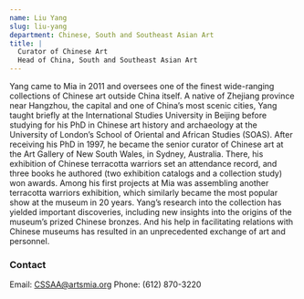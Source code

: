 ```yaml
---
name: Liu Yang
slug: liu-yang
department: Chinese, South and Southeast Asian Art
title: |
  Curator of Chinese Art
  Head of China, South and Southeast Asian Art
---
```


Yang came to Mia in 2011 and oversees one of the finest wide-ranging collections of Chinese art outside China itself. A native of Zhejiang province near Hangzhou, the capital and one of China’s most scenic cities, Yang taught briefly at the International Studies University in Beijing before studying for his PhD in Chinese art history and archaeology at the University of London’s School of Oriental and African Studies (SOAS). After receiving his PhD in 1997, he became the senior curator of Chinese art at the Art Gallery of New South Wales, in Sydney, Australia. There, his exhibition of Chinese terracotta warriors set an attendance record, and three books he authored (two exhibition catalogs and a collection study) won awards. Among his first projects at Mia was assembling another terracotta warriors exhibition, which similarly became the most popular show at the museum in 20 years. Yang’s research into the collection has yielded important discoveries, including new insights into the origins of the museum’s prized Chinese bronzes. And his help in facilitating relations with Chinese museums has resulted in an unprecedented exchange of art and personnel.

### Contact
Email: [CSSAA@artsmia.org](mailto:cssaa@artsmia.org)
Phone: (612) 870-3220
